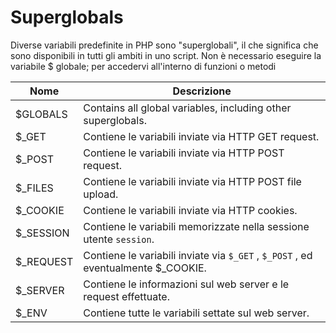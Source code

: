 # Superglobals

Diverse variabili predefinite in PHP sono "superglobali", il che significa che sono disponibili in tutti gli ambiti in uno script. Non è necessario eseguire la variabile $ globale; per accedervi all'interno di funzioni o metodi

Nome|Descrizione
---|---
$GLOBALS| Contains all global variables, including other superglobals.
$_GET|Contiene le variabili inviate via HTTP GET request.
$_POST|Contiene le variabili inviate via HTTP POST request.
$_FILES|Contiene le variabili inviate via HTTP POST file upload.
$_COOKIE|Contiene le variabili inviate via HTTP cookies.
$_SESSION|Contiene le variabili memorizzate nella sessione utente `session`.
$_REQUEST|Contiene le variabili inviate via `$_GET` , `$_POST` , ed eventualmente $_COOKIE.
$_SERVER|Contiene le informazioni sul web server e le request effettuate.
$_ENV|Contiene tutte le variabili settate sul web server.

